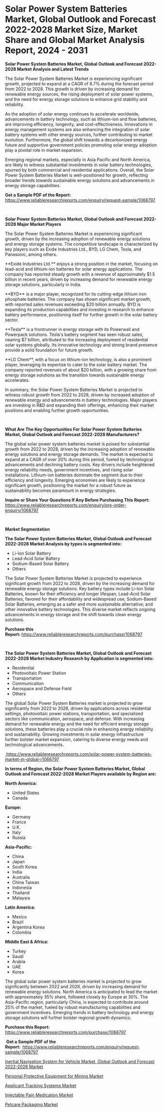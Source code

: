 <p><h1>Solar Power System Batteries Market, Global Outlook and Forecast 2022-2028 Market Size, Market Share and Global Market Analysis Report, 2024 - 2031</h1></p><p><strong>Solar Power System Batteries Market, Global Outlook and Forecast 2022-2028 Market Analysis and Latest Trends</strong></p>
<p><p>The Solar Power System Batteries Market is experiencing significant growth, projected to expand at a CAGR of 8.7% during the forecast period from 2022 to 2028. This growth is driven by increasing demand for renewable energy sources, the rising deployment of solar power systems, and the need for energy storage solutions to enhance grid stability and reliability. </p><p>As the adoption of solar energy continues to accelerate worldwide, advancements in battery technology, such as lithium-ion and flow batteries, are improving efficiency, longevity, and cost-effectiveness. Innovations in energy management systems are also enhancing the integration of solar battery systems with other energy sources, further contributing to market evolution. Furthermore, the global shift towards a decarbonized energy future and supportive government policies promoting solar energy adoption play a pivotal role in market expansion. </p><p>Emerging regional markets, especially in Asia Pacific and North America, are likely to witness substantial investments in solar battery technologies, spurred by both commercial and residential applications. Overall, the Solar Power System Batteries Market is well-positioned for growth, reflecting broader trends towards sustainable energy solutions and advancements in energy storage capabilities.</p></p>
<p><strong>Get a Sample PDF of the Report:&nbsp;</strong> <a href="https://www.reliableresearchreports.com/enquiry/request-sample/1068797">https://www.reliableresearchreports.com/enquiry/request-sample/1068797</a></p>
<p>&nbsp;</p>
<p><strong>Solar Power System Batteries Market, Global Outlook and Forecast 2022-2028 Major Market Players</strong></p>
<p><p>The Solar Power System Batteries Market is experiencing significant growth, driven by the increasing adoption of renewable energy solutions and energy storage systems. The competitive landscape is characterized by key players such as Exide Industries Ltd., BYD, LG Chem, Tesla, and Panasonic, among others.</p><p>**Exide Industries Ltd.** enjoys a strong position in the market, focusing on lead-acid and lithium-ion batteries for solar energy applications. The company has reported steady growth with a revenue of approximately $1.5 billion in recent years, driven by increasing demand for renewable energy storage solutions, particularly in India.</p><p>**BYD** is a major player, recognized for its cutting-edge lithium iron phosphate batteries. The company has shown significant market growth, with reported sales revenues exceeding $20 billion annually. BYD is expanding its production capabilities and investing in research to enhance battery performance, positioning itself for further growth in the solar battery sector.</p><p>**Tesla** is a frontrunner in energy storage with its Powerwall and Powerpack solutions. Tesla's battery segment has seen robust sales, nearing $7 billion, attributed to the increasing deployment of residential solar systems globally. Its innovative technology and strong brand presence provide a solid foundation for future growth.</p><p>**LG Chem**, with a focus on lithium-ion technology, is also a prominent player, leveraging its expertise to cater to the solar battery market. The company reported revenues of about $20 billion, with a growing share from energy storage solutions as the transition towards sustainable energy accelerates.</p><p>In summary, the Solar Power System Batteries Market is projected to witness robust growth from 2022 to 2028, driven by increased adoption of renewable energy and advancements in battery technologies. Major players are investing in R&D and expanding their offerings, enhancing their market positions and enabling further growth opportunities.</p></p>
<p>&nbsp;</p>
<p><strong>What Are The Key Opportunities For Solar Power System Batteries Market, Global Outlook and Forecast 2022-2028 Manufacturers?</strong></p>
<p><p>The global solar power system batteries market is poised for substantial growth from 2022 to 2028, driven by the increasing adoption of renewable energy solutions and energy storage demands. The market is expected to expand at a CAGR of over 20% during this period, fueled by technological advancements and declining battery costs. Key drivers include heightened energy reliability needs, government incentives, and rising solar installations. Lithium-ion batteries dominate the segment due to their efficiency and longevity. Emerging economies are likely to experience significant growth, positioning the market for a robust future as sustainability becomes paramount in energy strategies.</p></p>
<p><strong>Inquire or Share Your Questions If Any Before Purchasing This Report:</strong> <a href="https://www.reliableresearchreports.com/enquiry/pre-order-enquiry/1068797">https://www.reliableresearchreports.com/enquiry/pre-order-enquiry/1068797</a></p>
<p>&nbsp;</p>
<p><strong>Market Segmentation</strong></p>
<p><strong>The Solar Power System Batteries Market, Global Outlook and Forecast 2022-2028 Market Analysis by types is segmented into:</strong></p>
<p><ul><li>Li-Ion Solar Battery</li><li>Lead-Acid Solar Battery</li><li>Sodium-Based Solar Battery</li><li>Others</li></ul></p>
<p><p>The Solar Power System Batteries Market is projected to experience significant growth from 2022 to 2028, driven by the increasing demand for renewable energy storage solutions. Key battery types include Li-Ion Solar Batteries, known for their efficiency and longer lifespan; Lead-Acid Solar Batteries, favored for their affordability and widespread use; Sodium-Based Solar Batteries, emerging as a safer and more sustainable alternative; and other innovative battery technologies. This diverse market reflects ongoing advancements in energy storage and the shift towards clean energy solutions.</p></p>
<p><strong>Purchase this Report:&nbsp;</strong><a href="https://www.reliableresearchreports.com/purchase/1068797">https://www.reliableresearchreports.com/purchase/1068797</a></p>
<p>&nbsp;</p>
<p><strong>The Solar Power System Batteries Market, Global Outlook and Forecast 2022-2028 Market Industry Research by Application is segmented into:</strong></p>
<p><ul><li>Residential</li><li>Photovoltaic Power Station</li><li>Transportation</li><li>Communication</li><li>Aerospace and Defense Field</li><li>Others</li></ul></p>
<p><p>The global Solar Power System Batteries market is projected to grow significantly from 2022 to 2028, driven by applications across residential settings, photovoltaic power stations, transportation, and specialized sectors like communication, aerospace, and defense. With increasing demand for renewable energy and the need for efficient energy storage solutions, these batteries play a crucial role in enhancing energy reliability and sustainability. Growing investments in solar energy infrastructure further bolster market expansion, catering to diverse energy needs and technological advancements.</p></p>
<p><a href="https://www.reliableresearchreports.com/solar-power-system-batteries-market-in-global-r1068797">&nbsp;https://www.reliableresearchreports.com/solar-power-system-batteries-market-in-global-r1068797</a></p>
<p><strong>In terms of Region, the Solar Power System Batteries Market, Global Outlook and Forecast 2022-2028 Market Players available by Region are:</strong></p>
<p>
    <p> <strong> North America: </strong>
        <ul>
            <li>United States</li>
            <li>Canada</li>
        </ul>
        </p> 
    <p> <strong> Europe: </strong>
        <ul>
            <li>Germany</li>
            <li>France</li>
            <li>U.K.</li>
            <li>Italy</li>
            <li>Russia</li>
        </ul>
        </p> 
    <p> <strong> Asia-Pacific: </strong>
        <ul>
            <li>China</li>
            <li>Japan</li>
            <li>South Korea</li>
            <li>India</li>
            <li>Australia</li>
            <li>China Taiwan</li>
            <li>Indonesia</li>
            <li>Thailand</li>
            <li>Malaysia</li>
        </ul>
        </p> 
    <p> <strong> Latin America: </strong>
        <ul>
            <li>Mexico</li>
            <li>Brazil</li>
            <li>Argentina Korea</li>
            <li>Colombia</li>
        </ul>
        </p> 
    <p> <strong> Middle East & Africa: </strong>
        <ul>
            <li>Turkey</li>
            <li>Saudi</li>
            <li>Arabia</li>
            <li>UAE</li>
            <li>Korea</li>
        </ul>
    </p>
    </p>
<p><p>The global solar power system batteries market is projected to grow significantly between 2022 and 2028, driven by increasing demand for renewable energy solutions. North America is anticipated to lead the market with approximately 35% share, followed closely by Europe at 30%. The Asia-Pacific region, particularly China, is expected to contribute around 25% of the market, fueled by robust manufacturing capabilities and government incentives. Emerging trends in battery technology and energy storage solutions will further bolster regional growth dynamics.</p></p>
<p><strong>Purchase this Report: </strong><a href="https://www.reliableresearchreports.com/purchase/1068797">https://www.reliableresearchreports.com/purchase/1068797</a></p>
<p>&nbsp;<strong>Get a Sample PDF of the Report:&nbsp;&nbsp;</strong><a href="https://www.reliableresearchreports.com/enquiry/request-sample/1068797">https://www.reliableresearchreports.com/enquiry/request-sample/1068797</a></p>
<p><strong></strong></p>
<p><p><a href="https://github.com/ashepherd82/Market-Research-Report-List-6/blob/main/inertial-navigation-system-for-vehicle-market-global-outlook-and-forecast-2022-2028-market.md">Inertial Navigation System for Vehicle Market, Global Outlook and Forecast 2022-2028 Market</a></p><p><a href="https://issuu.com/reportprime-2/docs/personal-protective-equipment-for-m_4b6d015be5323a">Personal Protective Equipment for Mining Market</a></p><p><a href="https://medium.com/@borisfisher2023/applicant-tracking-systems-market-report-by-product-type-for-employers-for-recruiting-companies-ce23389af57c">Applicant Tracking Systems Market</a></p><p><a href="https://www.linkedin.com/pulse/injectable-pain-medication-market-growth-outlook-from-2024-2031-ii6vf?trackingId=JH4Q2xofSrGzdhlnl8Ys%2BA%3D%3D">Injectable Pain Medication Market</a></p><p><a href="https://issuu.com/reportprime-2/docs/petcare-packaging-market-size-2030._61ae6ff55e2481">Petcare Packaging Market</a></p></p>